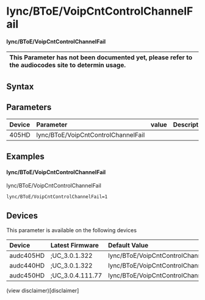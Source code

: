﻿---
description: lync/BToE/VoipCntControlChannelFail
search: false
---

# lync/BToE/VoipCntControlChannelFail

#### lync/BToE/VoipCntControlChannelFail


| This Parameter has not been documented yet, please refer to the audiocodes site to determin usage.  | 
| :--- |

## Syntax

## Parameters
|Device|Parameter|value|Description|
|:---|:---|:---|:---|
| 405HD | lync/BToE/VoipCntControlChannelFail |  |  |

## Examples
#### lync/BToE/VoipCntControlChannelFail

lync/BToE/VoipCntControlChannelFail

```
lync/BToE/VoipCntControlChannelFail=1
```

## Devices
This parameter is available on the following devices

| Device | Latest Firmware | Default Value |
|:---|:---|:---|
| audc405HD | ;UC_3.0.1.322 | lync/BToE/VoipCntControlChannelFail=1 
| audc440HD | ;UC_3.0.1.322 | lync/BToE/VoipCntControlChannelFail=1 
| audc450HD | ;UC_3.0.4.111.77 | lync/BToE/VoipCntControlChannelFail=1 

(view disclaimer)[disclaimer]
